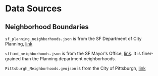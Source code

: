 # Data Sources
## Neighborhood Boundaries
`sf_planning_neighborhoods.json` is from the SF Department of City Planning, [link](https://data.sfgov.org/Geographic-Locations-and-Boundaries/Neighborhood-Groups-Map/qc6m-r4ih)

`sffind_neighborhoods.json` is from the SF Mayor's Office, [link](https://data.sfgov.org/Geographic-Locations-and-Boundaries/SFFind-Neighborhoods/ejmn-jyk6). It is finer-grained than the Planning department neighborhoods.

`Pittsburgh_Neighborhoods.geojson` is from the City of Pittsburgh, [link](https://data.wprdc.org/dataset/pittsburgh-neighborhoods2de67)
